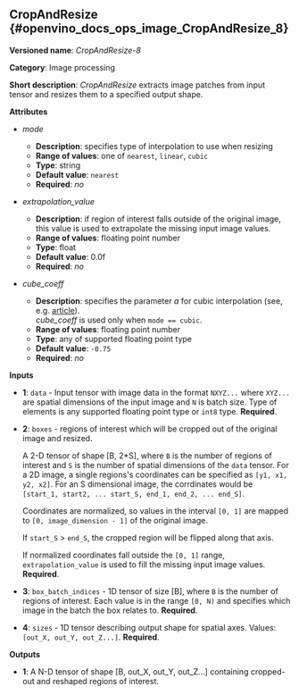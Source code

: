 ## CropAndResize <a name="CropAndResize"></a> {#openvino_docs_ops_image_CropAndResize_8}

**Versioned name**: *CropAndResize-8*

**Category**: Image processing

**Short description**: *CropAndResize* extracts image patches from input tensor and 
resizes them to a specified output shape.

**Attributes**

* *mode*

    * **Description**: specifies type of interpolation to use when resizing
    * **Range of values**: one of `nearest`, `linear`, `cubic`
    * **Type**: string
    * **Default value**: `nearest`
    * **Required**: *no*

* *extrapolation_value*

    * **Description**: if region of interest falls outside of the original image, 
                       this value is used to extrapolate the missing input image values.
    * **Range of values**: floating point number
    * **Type**: float
    * **Default value**: 0.0f
    * **Required**: *no*
    

* *cube_coeff*

    * **Description**: specifies the parameter *a* for cubic interpolation 
                       (see, e.g.  [article](https://ieeexplore.ieee.org/document/1163711/)).  
                       *cube_coeff* is used only when `mode == cubic`.
    * **Range of values**: floating point number
    * **Type**: any of supported floating point type
    * **Default value**: `-0.75`
    * **Required**: *no*

**Inputs**

*   **1**: `data` - Input tensor with image data in the format `NXYZ...` 
    where `XYZ...` are spatial dimensions of the input image and `N` is batch size.
    Type of elements is any supported floating point type or `int8` type. 
    **Required**.


*   **2**: `boxes` - regions of interest which will be cropped out of the original image and resized.
    
    A 2-D tensor of shape [B, 2*S], where `B` is the number of regions of interest 
    and `S` is the number of spatial dimensions of the `data` tensor. 
    For a 2D image, a single regions's coordinates can be specified as `[y1, x1, y2, x2]`.
    For an S dimensional image, the corrdinates would be 
    `[start_1, start2, ... start_S, end_1, end_2, ... end_S]`.
    
    Coordinates are normalized, so values in the interval `[0, 1]` are
    mapped to `[0, image_dimension - 1]` of the original image.
    
    If `start_S` > `end_S`, the cropped region will be flipped along that axis.
 
    If normalized coordinates fall outside the `[0, 1]` range, 
    `extrapolation_value` is used to fill the missing input image values.
    **Required**.

*   **3**: `box_batch_indices` - 1D tensor of size [B], where `B` is the number of regions of interest.
    Each value is in the range `[0, N)` and specifies which image in the batch the box relates to.
    **Required**.
    
*   **4**: `sizes` - 1D tensor describing output shape for spatial axes. Values: `[out_X, out_Y, out_Z...]`.
    **Required**.


**Outputs**

*   **1**: A N-D tensor of shape [B, out_X, out_Y, out_Z...] 
    containing cropped-out and reshaped regions of interest. 
